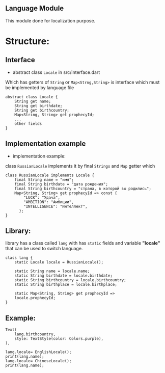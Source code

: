 ## Language Module

This module done for localization purpose.

# Structure:

## Interface 

- abstract class `Locale` in src/interface.dart

Which has getters of `String` or `Map<Strng,String>` is interface which must be implemented by language file

```
abstract class Locale {
    String get name;
    String get birthdate;
    String get birthcountry;
    Map<String, String> get prophecyId;
    ...
    other fields
}
```

## Implementation example

- implementation example: 

class `RussianLocale` implements it by final `Strings` and `Map` getter which

```
class RussianLocale implements Locale {
    final String name = "имя";
    final String birthdate = "дата рождения";
    final String birthcountry = "страна, в которой вы родились";
    Map<String, String> get prophecyId => const {
        "LUCK": "Удача",
        "AMBITION": "Амбиции",
        "INTELLIGENCE": "Интеллект",
      };
}
```

## Library:

library has a class called `lang` with has `static` fields and variable **"locale"** that can be used to switch language.

```
class lang {
    static Locale locale = RussianLocale();

    static String name = locale.name;
    static String birthdate = locale.birthdate;
    static String birthcountry = locale.birthcountry;
    static String birthplace = locale.birthplace;

    static Map<String, String> get prophecyId => 
    locale.prophecyId;
} 
```

## Example:

```
Text(
    lang.birthcountry, 
    style: TextStyle(color: Colors.purple),
),
```

```
lang.locale= EnglishLocale();
print(lang.name);
lang.locale= ChineseLocale();
print(lang.name);
```